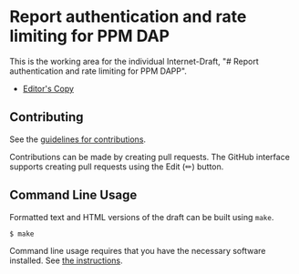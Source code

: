 # Report authentication and rate limiting for PPM DAP

This is the working area for the individual Internet-Draft, "# Report authentication and rate limiting for PPM DAPP".

* [Editor's Copy](https://cpriebe.github.io/draft-priebe-ppm-dap-reportauth/#go.draft-priebe-ppm-dap-reportauth.html)

## Contributing

See the
[guidelines for contributions](https://github.com/cpriebe/draft-priebe-ppm-dap-reportauth/blob/main/CONTRIBUTING.md).

Contributions can be made by creating pull requests.
The GitHub interface supports creating pull requests using the Edit (✏) button.


## Command Line Usage

Formatted text and HTML versions of the draft can be built using `make`.

```sh
$ make
```

Command line usage requires that you have the necessary software installed.  See
[the instructions](https://github.com/martinthomson/i-d-template/blob/main/doc/SETUP.md).